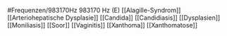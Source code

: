 #Frequenzen/983170Hz
983170 Hz (E)
[[Alagille-Syndrom]]
[[Arteriohepatische Dysplasie]]
[[Candida]]
[[Candidiasis]]
[[Dysplasien]]
[[Moniliasis]]
[[Soor]]
[[Vaginitis]]
[[Xanthoma]]
[[Xanthomatose]]
